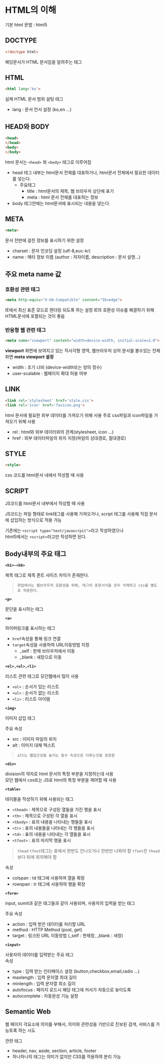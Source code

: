 # HTML의 이해
기본 html 문법 : html5

## DOCTYPE
```html
<!doctype html>
```
해당문서가 HTML 문서임을 알려주는 태그

## HTML
```html
<html lang='ko'>
```
실제 HTML 문서 범위 설텅 태그
- lang : 문서 언서 설정 (ko,en ...)

## HEAD와 BODY
```html
<head>
</head>
<body>
</body>
```
html 문서는 ```<head>``` 와 ```<body>``` 태그로 이루어짐

* head 태그 내부는 html문서 전체를 대표하거나, html문서 전체에서 필요한 데이터를 넣는다.
    - 주요태그
        - title : html문서의 제목, 웹 브라우저 상단에 표기
        - meta : html 문서 전체를 대표하는 정보
* body 태그안에는 html문서에 표시되는 내용을 넣는다.

## META
```html
<meta>
```
문서 전반에 걸친 정보를 표시하기 위한 설정

* charset : 문자 인코딩 설정 (utf-8,euc-kr)
* name : 메타 정보 이름 (author : 저자이름, description : 문서 설명...)

## 주요 meta name 값
### 호환성 관련 태그
```html
<meta http-equiv="X-UA-Compatible" content="IE=edge">
```
IE에서 최신 표준 모드로 렌더링 되도록 하는 설정
IE의 호환성 이슈를 해결하기 위해 HTML문서에 포함되는 것이 좋음

### 반응형 웹 관련 태그
```html
<meta name="viewport" content="width=device-width, initial-scale=1.0">
```
**viewport**
화면에 보여지고 있는 직사각형 영역, 웹브라우저 상의 문서를 볼수있는 전체화면
**meta viewport 설정**

- width : 초기 너비 (device-width또는 양의 정수)
- user-scalable : 웹페이지 확대 허용 여부 

## LINK
```html
<link rel='stylesheet' href='style.css'>
<link rel='icon' href='favicon.png'>
```
html 문서에 필요한 외부 데이터를 가져오기 위해 사용
주로 css파일과 icon파일을 가져오기 위해 사용
* rel : html와 외부 데이터와의 관계(stylesheet, icon ...)
* href : 외부 데이터파일의 위치 지정(파일의 상대경로, 절대경로)

## STYLE
```html
<style>
```
css 코드를 html문서 내에서 작성할 때 사용

## SCRIPT

JS코드를 html문서 내부에서 작성할 때 사용

JS코드는 파일 형태로 link태그를 사용해 가져오거나, script 태그를 사용해 직접 문서에 삽입하는 방식으로 적용 가능

기존에는 ```<script type="text/javascrpit">```라고 작성하였으나<br>
html5에서는 ```<script>```라고만 작성하면 된다.

## Body내부의 주요 태그
**```<h1>~<h6>```**<br>

제목 태그로 제목 폰트 사이즈 차이가 존재한다.<br>

> ```현업에서는 웹브라우저 호환성을 위해, 태그의 표현서식을 모두 삭제하고 css를 별도로 적용한다.```

**```<p>```**

문단을 표시하는 태그

**```<a>```**

하이퍼링크를 표시하는 태그<br>

* ```href```속성을 통해 링크 연결
* ```target```속성을 사용하여 URL이동방법 지정
    - _self : 현재 브라우저에서 이동
    - _blank : 새창으로 이동<br>

**```<ol>,<ul>,<li>```**<br>

리스트 관련 태그로 모던웹에서 많이 사용

* ```<ol>``` : 순서가 있는 리스트
* ```<ul>``` : 순서가 없는 리스트
* ```<li>``` : 리스트 아이템<br>

**```<img>```**<br>

이미지 삽입 태그<br>

주요 속성

* src : 이미지 파일의 위치
* alt : 이미지 대체 텍스트

> ```alt는 웹접근성을 높이는 필수 속성으로 다루는것을 권장함```
 
**```<div>```**

division의 약자로 html 문서의 특정 부분을 지정하는데 사용<br>
모던 웹에서 css또는 JS로 html의 특정 부분을 제어할 때 사용

**```<table>```**

테이블을 작성하기 위해 사용되는 태그

* ```<thead>``` : 제목으로 구성된 열들을 가진 행을 표시
* ```<th>``` : 제목으로 구성된 각 열을 표시
* ```<tbody>``` : 표의 내용을 나타내는 행들을 표시
* ```<tr>``` : 표의 내용들을 나타내는 각 행들을 표시
* ```<td>``` : 표의 내용을 나타내는 각 열들을 표시
* ```<tfoot>``` : 표의 마지막 행을 표시
> ```thead``` ```tfoot```태그는 표에서 한번도 안나오거나 한번만 나와야 함
> ```tfoot```은 ```thead``` 보다 뒤에 위치해야 함

속성

* colspan : td 태그에 사용하여 열을 확장
* rowspan : tr 태그에 사용하여 행을 확장<br>

**```<form>```**

input, sumit과 같은 태그들과 같이 사용되며, 사용자의 입력을 받는 태그

주요 속성
* action : 입력 받은 데이터를 처리할 URL
* method : HTTP Method (post, get)
* target : 링크된 URL 이동방법 (_self : 현재창, _blank : 새창)

**```<input>```**

사용자의 데이터를 입력받는 주요 태그<br>
속성
* type : 입력 받는 인터페이스 설정 (button,checkbox,email,radio ...)
* maxlength : 입력 문자열 최대 길이
* minlength : 입력 문자열 최소 길이
* autofocus : 페이지 로드시 해당 태그에 커서가 자동으로 놓이도록
* autocomplete : 자동완성 기능 설정

## Semantic Web
웹 페이지 각요소에 의미를 부해서, 의미와 관련성을 기반으로 진보된 검색, 서비스를 가능토록 하는 시도<br>

관련 태그
* header, nav, aside, section, article, footer
* 하나하나의 태그는 의미가 없지만 CSS를 적용하여 분리 가능